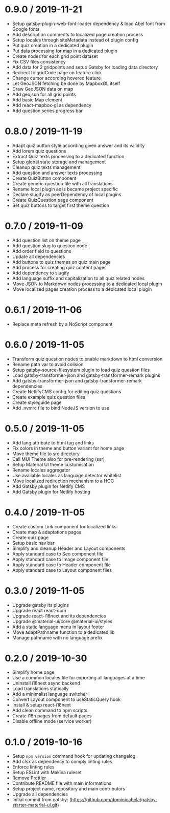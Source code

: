 
0.9.0 / 2019-11-21
==================

  * Setup gatsby-plugin-web-font-loader dependency & load Abel font from Google fonts
  * Add description comments to localized page creation process
  * Setup locales through siteMetadata instead of plugin config
  * Put quiz creation in a dedicated plugin
  * Put data processing for map in a dedicated plugin
  * Create nodes for each grid point dataset
  * Fix CSV files consistency
  * Add data for 2 gridpoints and setup Gatsby for loading data directory
  * Redirect to gridCode page on feature click
  * Change cursor according hovered feature
  * Let GeoJSON fetching be done by MapboxGL itself
  * Draw GeoJSON data on map
  * Add geojson for all grid points
  * Add basic Map element
  * Add react-mapbox-gl as dependency
  * Add question series progress bar

0.8.0 / 2019-11-19
==================

  * Adapt quiz button style according given answer and its validity
  * Add lorem quiz questions
  * Extract Quiz texts processing to a dedicated function
  * Setup global state storage and management
  * Cleanup quiz texts management
  * Add question and answer texts processing
  * Create QuizButton component
  * Create generic question file with all translations
  * Rename local plugin as is became project specific
  * Declare slugify as peerDependency of local plugins
  * Create QuizQuestion page component
  * Set quiz buttons to target first theme question

0.7.0 / 2019-11-09
==================

  * Add question list on theme page
  * Add question slug to question node
  * Add order field to questions
  * Update all dependencies
  * Add buttons to quiz themes on quiz main page
  * Add process for creating quiz content pages
  * Add dependency to slugify
  * Add language suffix and capitalization to all quiz related nodes
  * Move JSON to Markdown nodes processing to a dedicated local plugin
  * Move localized pages creation process to a dedicated local plugin

0.6.1 / 2019-11-06
==================

  * Replace meta refresh by a NoScript component

0.6.0 / 2019-11-05
==================

  * Transform quiz question nodes to enable markdown to html conversion
  * Rename path var to avoid colision
  * Setup gatsby-source-filesystem plugin to load quiz question files
  * Load gatsby-transformer-json and gatsby-transformer-remark plugins
  * Add gatsby-transformer-json and gatsby-transformer-remark dependencies
  * Create NetlifyCMS config for editing quiz questions
  * Create example quiz question files
  * Create styleguide page
  * Add .nvmrc file to bind NodeJS version to use

0.5.0 / 2019-11-05
==================

  * Add lang attribute to html tag and links
  * Fix colors in theme and button variant for home page
  * Move theme file to src directory
  * Call MUI Theme also for pre-rendering (ssr)
  * Setup Material UI theme customisation
  * Rename locales aggregator
  * Use available locales as language detector whitelist
  * Move localized redirection mechanism to a HOC
  * Add Gatsby plugin for Netlify CMS
  * Add Gatsby plugin for Netlify hosting

0.4.0 / 2019-11-05
==================

  * Create custom Link component for localized links
  * Create map & adaptations pages
  * Create quiz page
  * Setup basic nav bar
  * Simplify and cleanup Header and Layout components
  * Apply standard case to Seo component file
  * Apply standard case to Image component file
  * Apply standard case to Header component file
  * Apply standard case to Layout component files

0.3.0 / 2019-11-05
==================

  * Upgrade gatsby its plugins
  * Upgrade react react-dom
  * Upgrade react-i18next and its dependencies
  * Upgrade @material-ui/core @material-ui/styles
  * Add a static language menu in layout footer
  * Move adaptPathname function to a dedicated lib
  * Manage pathname with no language prefix

0.2.0 / 2019-10-30
==================

  * Simplify home page
  * Use a common locales file for exporting all languages at a time
  * Uninstall i18next async backend
  * Load translations statically
  * Add a minimalist language switcher
  * Convert Layout component to useStaticQuery hook
  * Install & setup react-i18next
  * Add clean command to npm scripts
  * Create i18n pages from default pages
  * Disable offline mode (service worker)

0.1.0 / 2019-10-16
==================

  * Setup `npm version` command hook for updating changelog
  * Add clsx as dependency to comply linting rules
  * Enforce linting rules
  * Setup ESLint with Makina ruleset
  * Remove Prettier
  * Contribute README file with main informations
  * Setup project name, repository and main contributors
  * Upgrade all dependencies
  * Initial commit from gatsby: (https://github.com/dominicabela/gatsby-starter-material-ui.git)

